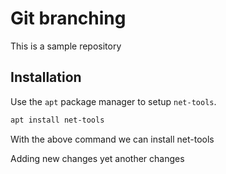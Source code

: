 # Git branching
This is a sample repository

## Installation
Use the `apt` package manager to setup `net-tools`.
```bash
apt install net-tools
```
With the above command we can install net-tools

Adding new changes 
yet another changes
